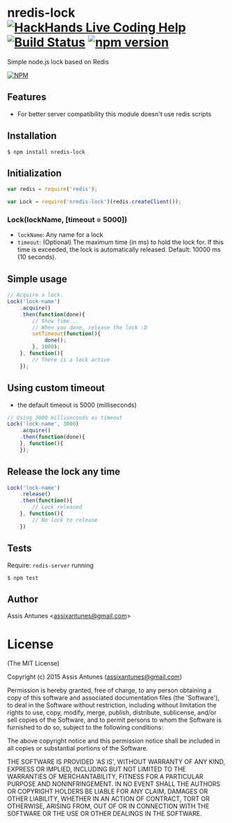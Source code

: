 # nredis-lock [![HackHands Live Coding Help](https://img.shields.io/badge/live%20coding%20help-online-brightgreen.svg)](https://hackhands.com/assisantunes) [![Build Status](https://travis-ci.org/assisantunes/nredis-lock.png)](https://travis-ci.org/assisantunes/nredis-lock) [![npm version](https://badge.fury.io/js/nredis-lock.svg)](http://badge.fury.io/js/nredis-lock) 


Simple node.js lock based on Redis
 
[![NPM](https://nodei.co/npm/nredis-lock.png)](https://nodei.co/npm/nredis-lock/)

## Features

- For better server compatibility this module doesn't use redis scripts

## Installation

	$ npm install nredis-lock

## Initialization

```javascript
var redis = require('redis');

var Lock = require('nredis-lock')(redis.createClient());
```

### Lock(lockName, [timeout = 5000])

* ``lockName``: Any name for a lock
* ``timeout``: (Optional) The maximum time (in ms) to hold the lock for. If this time is exceeded, the lock is automatically released. Default: 10000 ms (10 seconds).


## Simple usage

```javascript
// Acquire a lock.
Lock('lock-name')
	.acquire()
	.then(function(done){
		// Show time...
		// When you done, release the lock :D
		setTimeout(function(){
			done();
		}, 1000);
	}, function(){
		// There is a lock active
	});
```

## Using custom timeout

* the default timeout is 5000 (milliseconds)

```javascript
// Using 3000 milliseconds as timeout
Lock('lock-name', 3000)
	.acquire()
	.then(function(done){
	}, function(){
	});
```

## Release the lock any time

```javascript
Lock('lock-name')
	.release()
	.then(function(){
		// Lock released
	}, function(){
		// No lock to release
	})
```

## Tests

Require: `redis-server` running

	$ npm test

## Author

Assis Antunes &lt;assixantunes@gmail.com&gt;


# License
(The MIT License)

Copyright (c) 2015 Assis Antunes (assixantunes@gmail.com)

Permission is hereby granted, free of charge, to any person obtaining a copy of
this software and associated documentation files (the 'Software'), to deal in
the Software without restriction, including without limitation the rights to
use, copy, modify, merge, publish, distribute, sublicense, and/or sell copies of
the Software, and to permit persons to whom the Software is furnished to do so,
subject to the following conditions:

The above copyright notice and this permission notice shall be included in all
copies or substantial portions of the Software.

THE SOFTWARE IS PROVIDED 'AS IS', WITHOUT WARRANTY OF ANY KIND, EXPRESS OR
IMPLIED, INCLUDING BUT NOT LIMITED TO THE WARRANTIES OF MERCHANTABILITY, FITNESS
FOR A PARTICULAR PURPOSE AND NONINFRINGEMENT. IN NO EVENT SHALL THE AUTHORS OR
COPYRIGHT HOLDERS BE LIABLE FOR ANY CLAIM, DAMAGES OR OTHER LIABILITY, WHETHER
IN AN ACTION OF CONTRACT, TORT OR OTHERWISE, ARISING FROM, OUT OF OR IN
CONNECTION WITH THE SOFTWARE OR THE USE OR OTHER DEALINGS IN THE SOFTWARE.
